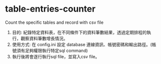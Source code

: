 # table-entries-counter
Count the specific tables and record with csv file

1. 目的: 紀錄特定資料表，在不同條件下的資料筆數結果，透過定期排程的執行，觀察資料筆數增長情況。
2. 使用方式: 在 config.ini 設定 database 連線資訊、帳號密碼和輸出路徑。(帳號須有足夠權限執行特定sql command)
3. 執行後將會逐行執行sql file，並寫入csv file。
